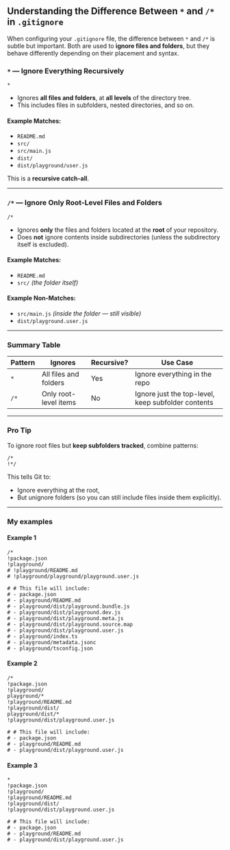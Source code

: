 ## Understanding the Difference Between `*` and `/*` in `.gitignore`

When configuring your `.gitignore` file, the difference between `*` and `/*` is subtle but important. Both are used to **ignore files and folders**, but they behave differently depending on their placement and syntax.

### `*` — Ignore Everything Recursively

```gitignore
*
```

- Ignores **all files and folders**, at **all levels** of the directory tree.
- This includes files in subfolders, nested directories, and so on.

#### Example Matches:

- `README.md`
- `src/`
- `src/main.js`
- `dist/`
- `dist/playground/user.js`

This is a **recursive catch-all**.

---

### `/*` — Ignore Only Root-Level Files and Folders

```gitignore
/*
```

- Ignores **only** the files and folders located at the **root** of your repository.
- Does **not** ignore contents inside subdirectories (unless the subdirectory itself is excluded).

#### Example Matches:

- `README.md`
- `src/` _(the folder itself)_

#### Example Non-Matches:

- `src/main.js` _(inside the folder — still visible)_
- `dist/playground.user.js`

---

### Summary Table

| Pattern | Ignores               | Recursive? | Use Case                                           |
| ------- | --------------------- | ---------- | -------------------------------------------------- |
| `*`     | All files and folders | Yes        | Ignore everything in the repo                      |
| `/*`    | Only root-level items | No         | Ignore just the top-level, keep subfolder contents |

---

### Pro Tip

To ignore root files but **keep subfolders tracked**, combine patterns:

```gitignore
/*
!*/
```

This tells Git to:

- Ignore everything at the root,
- But unignore folders (so you can still include files inside them explicitly).

---

### My examples

#### Example 1

```gitignore
/*
!package.json
!playground/
# !playground/README.md
# !playground/playground/playground.user.js

# # This file will include:
# - package.json
# - playground/README.md
# - playground/dist/playground.bundle.js
# - playground/dist/playground.dev.js
# - playground/dist/playground.meta.js
# - playground/dist/playground.source.map
# - playground/dist/playground.user.js
# - playground/index.ts
# - playground/metadata.jsonc
# - playground/tsconfig.json
```

#### Example 2

```gitignore
/*
!package.json
!playground/
playground/*
!playground/README.md
!playground/dist/
playground/dist/*
!playground/dist/playground.user.js

# # This file will include:
# - package.json
# - playground/README.md
# - playground/dist/playground.user.js
```

#### Example 3

```gitignore
*
!package.json
!playground/
!playground/README.md
!playground/dist/
!playground/dist/playground.user.js

# # This file will include:
# - package.json
# - playground/README.md
# - playground/dist/playground.user.js
```
